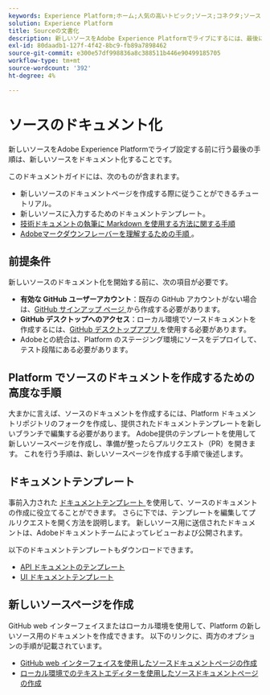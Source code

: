 ```yaml
---
keywords: Experience Platform;ホーム;人気の高いトピック;ソース;コネクタ;ソースコネクタ;ソース sdk;SDK;SDK
solution: Experience Platform
title: Sourceの文書化
description: 新しいソースをAdobe Experience Platformでライブにするには、最後に新しいソースをドキュメント化する必要があります。
exl-id: 80daadb1-127f-4f42-8bc9-fb89a7898462
source-git-commit: e300e57df998836a8c388511b446e90499185705
workflow-type: tm+mt
source-wordcount: '392'
ht-degree: 4%

---
```


# ソースのドキュメント化

新しいソースをAdobe Experience Platformでライブ設定する前に行う最後の手順は、新しいソースをドキュメント化することです。

このドキュメントガイドには、次のものが含まれます。

* 新しいソースのドキュメントページを作成する際に従うことができるチュートリアル。
* 新しいソースに入力するためのドキュメントテンプレート。
* [ 技術ドキュメントの執筆に Markdown を使用する方法に関する手順 ](https://experienceleague.adobe.com/docs/contributor/contributor-guide/writing-essentials/markdown.html)
* [Adobeマークダウンフレーバーを理解するための手順 ](https://experienceleague.adobe.com/docs/contributor/contributor-guide/writing-essentials/markdown.html#custom-markdown-extensions)。

## 前提条件

新しいソースのドキュメント化を開始する前に、次の項目が必要です。

* **有効な GitHub ユーザーアカウント**：既存の GitHub アカウントがない場合は、[GitHub サインアップ ページ ](https://github.com/) から作成する必要があります。
* **GitHub デスクトップへのアクセス**：ローカル環境でソースドキュメントを作成するには、[GitHub デスクトップアプリ ](https://desktop.github.com/) を使用する必要があります。
* Adobeとの統合は、Platform のステージング環境にソースをデプロイして、テスト段階にある必要があります。

## Platform でソースのドキュメントを作成するための高度な手順

大まかに言えば、ソースのドキュメントを作成するには、Platform ドキュメントリポジトリのフォークを作成し、提供されたドキュメントテンプレートを新しいブランチで編集する必要があります。 Adobe提供のテンプレートを使用して新しいソースページを作成し、準備が整ったらプルリクエスト（PR）を開きます。 これを行う手順は、新しいソースページを作成する手順で後述します。

## ドキュメントテンプレート

事前入力された [ ドキュメントテンプレート ](./template.md) を使用して、ソースのドキュメントの作成に役立てることができます。 さらに下では、テンプレートを編集してプルリクエストを開く方法を説明します。 新しいソース用に送信されたドキュメントは、Adobeドキュメントチームによってレビューおよび公開されます。

以下のドキュメントテンプレートもダウンロードできます。

* [API ドキュメントのテンプレート](../assets/api-template.zip)
* [UI ドキュメントテンプレート](../assets/ui-template.zip)

## 新しいソースページを作成

GitHub web インターフェイスまたはローカル環境を使用して、Platform の新しいソース用のドキュメントを作成できます。 以下のリンクに、両方のオプションの手順が記載されています。

* [GitHub web インターフェイスを使用したソースドキュメントページの作成](./github.md)
* [ローカル環境でのテキストエディターを使用したソースドキュメントページの作成](./text-editor.md)
